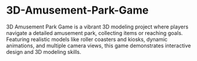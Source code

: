 # 3D-Amusement-Park-Game
3D Amusement Park Game is a vibrant 3D modeling project where players navigate a detailed amusement park, collecting items or reaching goals. Featuring realistic models like roller coasters and kiosks, dynamic animations, and multiple camera views, this game demonstrates interactive design and 3D modeling skills.
